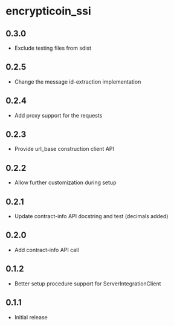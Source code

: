 # encrypticoin_ssi

## 0.3.0
- Exclude testing files from sdist

## 0.2.5
- Change the message id-extraction implementation

## 0.2.4
- Add proxy support for the requests

## 0.2.3
- Provide url_base construction client API

## 0.2.2
- Allow further customization during setup

## 0.2.1
- Update contract-info API docstring and test (decimals added)

## 0.2.0
- Add contract-info API call

## 0.1.2
- Better setup procedure support for ServerIntegrationClient

## 0.1.1
- Initial release
